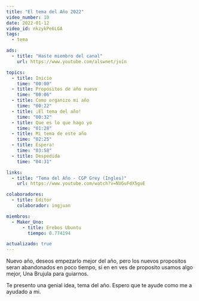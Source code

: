 ```yaml
---
title: "El tema del Año 2022"
video_number: 10
date: 2022-01-12
video_id: nkzykPe6LGA
tags:
  - tema

ads:
  - title: "Haste miembro del canal"
    url: https://www.youtube.com/alswnet/join

topics:
  - title: Inicio
    time: "00:00"
  - title: Propósitos de año nuevo
    time: "00:06"
  - title: Como organizo mi año
    time: "00:22"
  - title: ¡El tema del año!
    time: "00:32"
  - title: Que es lo que hago yo
    time: "01:28"
  - title: Mi tema de este año
    time: "02:25"
  - title: Espera!
    time: "03:58"
  - title: Despedida
    time: "04:31"

links:
  - title: "Tema del Año - CGP Grey (Ingles)"
    url: https://www.youtube.com/watch?v=NVGuFdX5guE

colaboradores:
  - title: Editor
    colaborador: ingjuan

miembros:
  - Maker_Uno:
      - title: Erebos Ubuntu
        tiempo: 0.774194

actualizado: true
---
```


Nuevo año, deseos empezarlo mejor del año, pero los nuevos propositos seran abandonados en poco tiempo, si en en ves de proposito usamos algo mejor, Una Brujula para guiarnos.

Te presento una genial idea, tema del año. Espero que te ayude como me a ayudado a mi.
